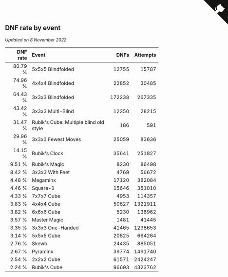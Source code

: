 ## DNF rate by event

*Updated on  8 November 2022*

| DNF rate | Event | DNFs | Attempts |
| ---: | :--- | ---: | ---: |
| 80.79 % | 5x5x5 Blindfolded | 12755 | 15787 |
| 74.96 % | 4x4x4 Blindfolded | 22852 | 30485 |
| 64.43 % | 3x3x3 Blindfolded | 172238 | 267335 |
| 43.42 % | 3x3x3 Multi-Blind | 12250 | 28215 |
| 31.47 % | Rubik's Cube: Multiple blind old style | 186 | 591 |
| 29.96 % | 3x3x3 Fewest Moves | 25059 | 83636 |
| 14.15 % | Rubik's Clock | 35641 | 251827 |
| 9.51 % | Rubik's Magic | 8230 | 86498 |
| 8.42 % | 3x3x3 With Feet | 4769 | 56672 |
| 4.48 % | Megaminx | 17120 | 382084 |
| 4.46 % | Square-1 | 15646 | 351010 |
| 4.33 % | 7x7x7 Cube | 4953 | 114357 |
| 3.83 % | 4x4x4 Cube | 50627 | 1321911 |
| 3.82 % | 6x6x6 Cube | 5230 | 136962 |
| 3.57 % | Master Magic | 1481 | 41445 |
| 3.35 % | 3x3x3 One-Handed | 41465 | 1238653 |
| 3.14 % | 5x5x5 Cube | 20825 | 664264 |
| 2.76 % | Skewb | 24435 | 885051 |
| 2.67 % | Pyraminx | 39774 | 1491740 |
| 2.54 % | 2x2x2 Cube | 61571 | 2424247 |
| 2.24 % | Rubik's Cube | 96693 | 4323762 |


<a href="https://github.com/JustinTimeCuber/wca_statistics" class="github-corner" aria-label="View source on Github"><svg width="80" height="80" viewBox="0 0 250 250" style="fill:#151513; color:#fff; position: absolute; top: 0; border: 0; right: 0;" aria-hidden="true"><path d="M0,0 L115,115 L130,115 L142,142 L250,250 L250,0 Z"></path><path d="M128.3,109.0 C113.8,99.7 119.0,89.6 119.0,89.6 C122.0,82.7 120.5,78.6 120.5,78.6 C119.2,72.0 123.4,76.3 123.4,76.3 C127.3,80.9 125.5,87.3 125.5,87.3 C122.9,97.6 130.6,101.9 134.4,103.2" fill="currentColor" style="transform-origin: 130px 106px;" class="octo-arm"></path><path d="M115.0,115.0 C114.9,115.1 118.7,116.5 119.8,115.4 L133.7,101.6 C136.9,99.2 139.9,98.4 142.2,98.6 C133.8,88.0 127.5,74.4 143.8,58.0 C148.5,53.4 154.0,51.2 159.7,51.0 C160.3,49.4 163.2,43.6 171.4,40.1 C171.4,40.1 176.1,42.5 178.8,56.2 C183.1,58.6 187.2,61.8 190.9,65.4 C194.5,69.0 197.7,73.2 200.1,77.6 C213.8,80.2 216.3,84.9 216.3,84.9 C212.7,93.1 206.9,96.0 205.4,96.6 C205.1,102.4 203.0,107.8 198.3,112.5 C181.9,128.9 168.3,122.5 157.7,114.1 C157.9,116.9 156.7,120.9 152.7,124.9 L141.0,136.5 C139.8,137.7 141.6,141.9 141.8,141.8 Z" fill="currentColor" class="octo-body"></path></svg></a><style>.github-corner:hover .octo-arm{animation:octocat-wave 560ms ease-in-out}@keyframes octocat-wave{0%,100%{transform:rotate(0)}20%,60%{transform:rotate(-25deg)}40%,80%{transform:rotate(10deg)}}@media (max-width:500px){.github-corner:hover .octo-arm{animation:none}.github-corner .octo-arm{animation:octocat-wave 560ms ease-in-out}}</style>
